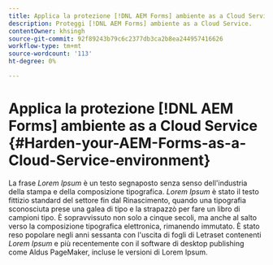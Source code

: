 ```yaml
---
title: Applica la protezione [!DNL AEM Forms] ambiente as a Cloud Service
description: Proteggi [!DNL AEM Forms] ambiente as a Cloud Service.
contentOwner: khsingh
source-git-commit: 92f89243b79c6c2377db3ca2b8ea244957416626
workflow-type: tm+mt
source-wordcount: '113'
ht-degree: 0%

---
```



# Applica la protezione [!DNL AEM Forms] ambiente as a Cloud Service {#Harden-your-AEM-Forms-as-a-Cloud-Service-environment}

La frase *Lorem Ipsum* è un testo segnaposto senza senso dell&#39;industria della stampa e della composizione tipografica. *Lorem Ipsum* è stato il testo fittizio standard del settore fin dal Rinascimento, quando una tipografia sconosciuta prese una galea di tipo e la strapazzò per fare un libro di campioni tipo. È sopravvissuto non solo a cinque secoli, ma anche al salto verso la composizione tipografica elettronica, rimanendo immutato. È stato reso popolare negli anni sessanta con l&#39;uscita di fogli di Letraset contenenti *Lorem Ipsum* e più recentemente con il software di desktop publishing come Aldus PageMaker, incluse le versioni di Lorem Ipsum.
